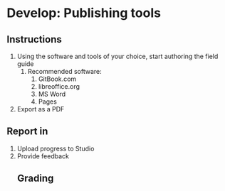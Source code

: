 # Develop: Publishing tools

## Instructions

1. Using the software and tools of your choice, start authoring the field guide
   1. Recommended software:
      1. GitBook.com
      2. libreoffice.org
      3. MS Word
      4. Pages
2. Export as a PDF

## Report in

1. Upload progress to Studio
2. Provide feedback
   ## Grading



